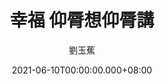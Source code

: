---
issue: 432
title: 幸福 仰脣想仰脣講
author: 劉玉蕉
language: 大埔
date: 2021-06-10T00:00:00.000+08:00
topic: 懷想
difficulty: 2
wikidata: Q131449237
wikidata_link: https://www.wikidata.org/wiki/Q131449237
author_wikidata_link: https://www.wikidata.org/wiki/Q98096359
author_wikidata: Q98096359
---